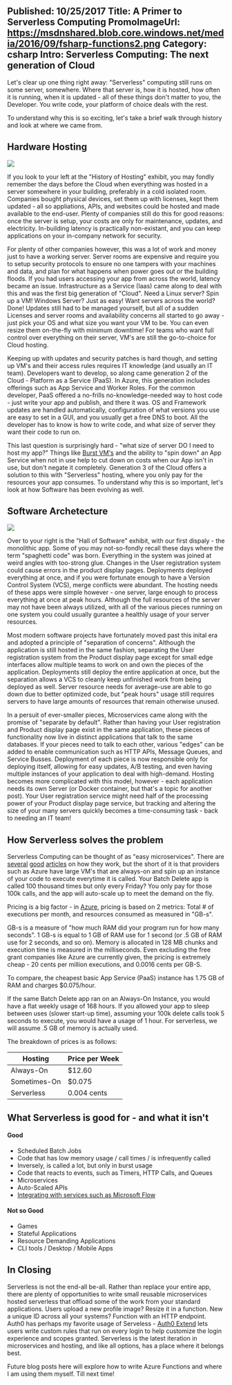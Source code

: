 Published: 10/25/2017
Title: A Primer to Serverless Computing
PromoImageUrl: https://msdnshared.blob.core.windows.net/media/2016/09/fsharp-functions2.png
Category: csharp
Intro: Serverless Computing: The next generation of Cloud
---

Let's clear up one thing right away: "Serverless" computing still runs on some server, somewhere. Where that server is, how it is hosted, how often it is running, when it is updated - all of these things don't matter to you, the Developer. You write code, your platform of choice deals with the rest.

To understand why this is so exciting, let's take a brief walk through history and look at where we came from.

## Hardware Hosting

![](https://stackify.com/wp-content/uploads/2017/05/what-is-function-as-a-service-serverless-architectures-are-here-11196.png)

If you look to your left at the "History of Hosting" exhibit, you may fondly remember the days before the Cloud when everything was hosted in a server somewhere in your building, preferably in a cold isolated room. Companies bought physical devices, set them up with licenses, kept them updated - all so appliations, APIs, and websites could be hosted and made available to the end-user. Plenty of companies still do this for good reasons: once the server is setup, your costs are only for maintenance, updates, and electricity. In-building latency is practically non-existant, and you can keep applications on your in-company network for security.

For plenty of other companies however, this was a lot of work and money just to have a working server. Server rooms are expensive and require you to setup security protocols to ensure no one tampers with your machines and data, and plan for what happens when power goes out or the building floods. If you had users accessing your app from across the world, latency became an issue. Infrastructure as a Service (Iaas) came along to deal with this and was the first big generation of "Cloud". Need a Linux server? Spin up a VM! Windows Server? Just as easy! Want servers across the world? Done! Updates still had to be managed yourself, but all of a sudden Licenses and server rooms and availability concerns all started to go away - just pick your OS and what size you want your VM to be. You can even resize them on-the-fly with minimum downtime! For teams who want full control over everything on their server, VM's are still the go-to-choice for Cloud hosting.

Keeping up with updates and security patches is hard though, and setting up VM's and their access rules requires IT knowledge (and usually an IT team). Developers want to develop, so along came generation 2 of the Cloud - Platform as a Service (PaaS). In Azure, this generation includes offerings such as App Service and Worker Roles. For the common developer, PaaS offered a no-frills no-knowledge-needed way to host code - just write your app and publish, and there it was. OS and Framework updates are handled automatically, configuration of what versions you use are easy to set in a GUI, and you usually get a free DNS to boot. All the developer has to know is how to write code, and what size of server they want their code to run on.

This last question is surprisingly hard - "what size of server DO I need to host my app?" Things like [Burst VM's](https://azure.microsoft.com/en-us/blog/introducing-b-series-our-new-burstable-vm-size/) and the ability to "spin down" an App Service when not in use help to cut down on costs when our App isn't in use, but don't negate it completely. Generation 3 of the Cloud offers a solution to this with "Serverless" hosting, where you only pay for the resources your app consumes. To understand why this is so important, let's look at how Software has been evolving as well.

## Software Archetecture

![](http://usblogs.pwc.com/emerging-technology/wp-content/uploads/2017/02/feature02-figure01.jpg)

Over to your right is the "Hall of Software" exhibit, with our first dispaly - the monolithic app. Some of you may not-so-fondly recall these days where the term "spaghetti code" was born. Everything in the system was joined at weird angles with too-strong glue. Changes in the User registration system could cause errors in the product display pages. Deployments deployed everything at once, and if you were fortunate enough to have a Version Control System (VCS), merge conflicts were abundant. The hosting needs of these apps were simple however - one server, large enough to process everything at once at peak hours. Although the full resources of the server may not have been always utilized, with all of the various pieces running on one system you could usually gurantee a healthly usage of your server resources.

Most modern software projects have fortunately moved past this inital era and adopted a principle of "separation of concerns". Although the application is still hosted in the same fashion, separating the User registration system from the Product display page except for small edge interfaces allow multiple teams to work on and own the pieces of the application. Deployments still deploy the entire application at once, but the separation allows a VCS to cleanly keep unfinished work from being deployed as well. Server resource needs for average-use are able to go down due to better optimized code, but "peak hours" usage still requires servers to have large amounts of resources that remain otherwise unused.

In a persuit of ever-smaller pieces, Microservices came along with the promise of "separate by default". Rather than having your User registration and Product display page exist in the same application, these pieces of functionality now live in distinct applications that talk to the same databases. If your pieces need to talk to each other, various "edges" can be added to enable communication such as HTTP APIs, Message Queues, and Service Busses. Deployment of each piece is now responsible only for deploying itself, allowing for easy updates, A/B testing, and even having multiple instances of your application to deal with high-demand. Hosting becomes more complicated with this model, however - each application needs its own Server (or Docker container, but that's a topic for another post). Your User registration service might need half of the processing power of your Product display page service, but tracking and altering the size of your many servers quickly becomes a time-consuming task - back to needing an IT team!

## How Serverless solves the problem

Serverless Computing can be thought of as "easy microservices". There are [several](https://www.martinfowler.com/articles/serverless.html) [good](https://msdn.microsoft.com/en-us/magazine/mt793269.aspx) [articles](https://docs.microsoft.com/en-us/azure/azure-functions/functions-overview) on how they work, but the short of it is that providers such as Azure have large VM's that are always-on and spin up an instance of your code to execute everytime it is called. Your Batch Delete app is called 100 thousand times but only every Friday? You only pay for those 100k calls, and the app will auto-scale up to meet the demand on the fly.

Pricing is a big factor - in [Azure](https://azure.microsoft.com/en-us/pricing/details/functions/), pricing is based on 2 metrics: Total # of executions per month, and resources consumed as measured in "GB-s".

GB-s is a measure of "how much RAM did your program run for how many seconds". 1 GB-s is equal to 1 GB of RAM use for 1 second (or .5 GB of RAM use for 2 seconds, and so on). Memory is allocated in 128 MB chunks and execution time is measured in the milliseconds. Even excluding the free grant companies like Azure are currently given, the pricing is extremely cheap - 20 cents per million executions, and 0.0016 cents per GB-S.

To compare, the cheapest basic App Service (PaaS) instance has 1.75 GB of RAM and charges $0.075/hour.

If the same Batch Delete app ran on an Always-On Instance, you would have a flat weekly usage of 168 hours.
If you allowed your app to sleep between uses (slower start-up time), assuming your 100k delete calls took 5 seconds to execute, you would have a usage of 1 hour.
For serverless, we will assume .5 GB of memory is actually used.

The breakdown of prices is as follows:

| Hosting | Price per Week |
|--------|--------|
| Always-On       |   $12.60     |
| Sometimes-On | $0.075 |
| Serverless | 0.004 cents |

## What Serverless is good for - and what it isn't

#### Good
- Scheduled Batch Jobs
- Code that has low memory usage / call times / is infrequently called
- Inversely, is called a lot, but only in burst usage
- Code that reacts to events, such as Timers, HTTP Calls, and Queues
- Microservices
- Auto-Scaled APIs
- [Integrating with services such as Microsoft Flow ](https://docs.microsoft.com/en-us/azure/azure-functions/functions-flow-scenario)

#### Not so Good
- Games
- Stateful Applications
- Resource Demanding Applications
- CLI tools / Desktop / Mobile Apps

## In Closing

Serverless is not the end-all be-all. Rather than replace your entire app, there are plenty of opportunities to write small reusable microservices hosted serverless that offload some of the work from your standard applications. Users upload a new profile image? Resize it in a function. New a unique ID across all your systems? Function with an HTTP endpoint. Auth0 has perhaps my favorite usage of Serveless - [Auth0 Extend](https://auth0.com/extend/) lets users write custom rules that run on every login to help customize the login experience and scopes granted. Serverless is the latest iteration in microservices and hosting, and like all options, has a place where it belongs best.

Future blog posts here will explore how to write Azure Functions and where I am using them myself. Till next time!